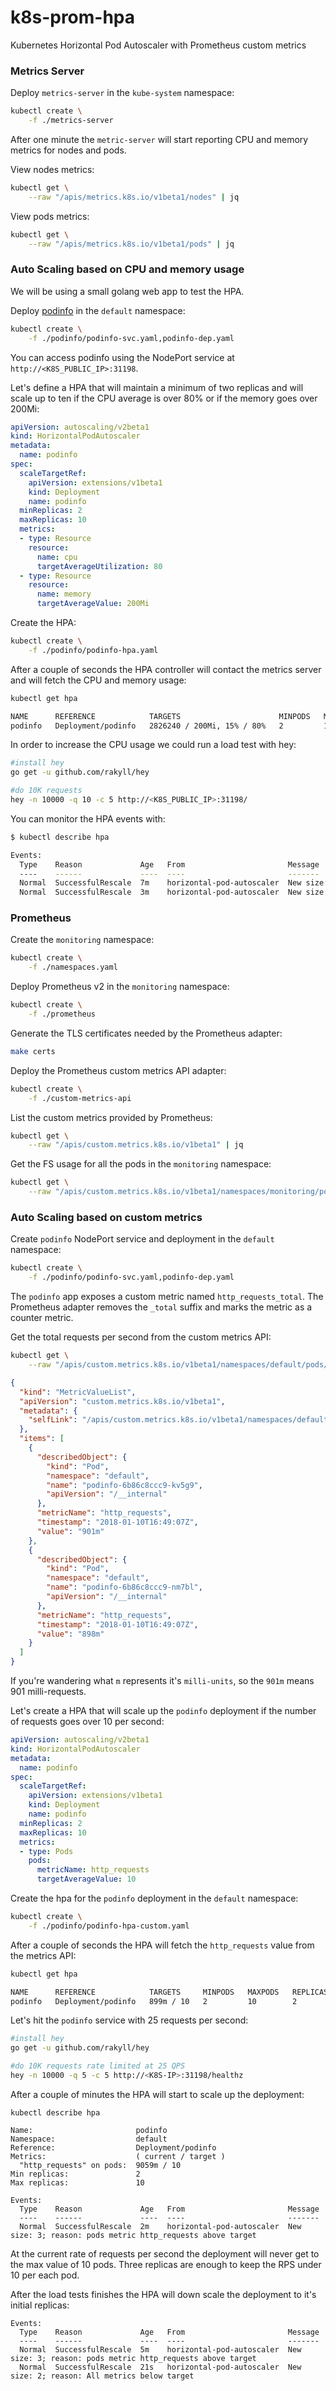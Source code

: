 # k8s-prom-hpa

Kubernetes Horizontal Pod Autoscaler with Prometheus custom metrics

### Metrics Server

Deploy `metrics-server` in the `kube-system` namespace:

```bash
kubectl create \
    -f ./metrics-server
```

After one minute the `metric-server` will start reporting CPU and memory metrics for nodes and pods.

View nodes metrics:

```bash
kubectl get \
    --raw "/apis/metrics.k8s.io/v1beta1/nodes" | jq
```

View pods metrics:

```bash
kubectl get \
    --raw "/apis/metrics.k8s.io/v1beta1/pods" | jq
```

### Auto Scaling based on CPU and memory usage

We will be using a small golang web app to test the HPA.

Deploy [podinfo](https://github.com/stefanprodan/k8s-podinfo) in the `default` namespace:

```bash
kubectl create \
    -f ./podinfo/podinfo-svc.yaml,podinfo-dep.yaml
```

You can access podinfo using the NodePort service at `http://<K8S_PUBLIC_IP>:31198`.

Let's define a HPA that will maintain a minimum of two replicas and will scale up to ten 
if the CPU average is over 80% or if the memory goes over 200Mi:

```yaml
apiVersion: autoscaling/v2beta1
kind: HorizontalPodAutoscaler
metadata:
  name: podinfo
spec:
  scaleTargetRef:
    apiVersion: extensions/v1beta1
    kind: Deployment
    name: podinfo
  minReplicas: 2
  maxReplicas: 10
  metrics:
  - type: Resource
    resource:
      name: cpu
      targetAverageUtilization: 80
  - type: Resource
    resource:
      name: memory
      targetAverageValue: 200Mi
```

Create the HPA:

```bash
kubectl create \
    -f ./podinfo/podinfo-hpa.yaml
```

After a couple of seconds the HPA controller will contact the metrics server and will fetch the CPU 
and memory usage:

```bash
kubectl get hpa

NAME      REFERENCE            TARGETS                      MINPODS   MAXPODS   REPLICAS   AGE
podinfo   Deployment/podinfo   2826240 / 200Mi, 15% / 80%   2         10        2          5m
```

In order to increase the CPU usage we could run a load test with hey:

```bash
#install hey
go get -u github.com/rakyll/hey

#do 10K requests
hey -n 10000 -q 10 -c 5 http://<K8S_PUBLIC_IP>:31198/
```

You can monitor the HPA events with:

```bash
$ kubectl describe hpa

Events:
  Type    Reason             Age   From                       Message
  ----    ------             ----  ----                       -------
  Normal  SuccessfulRescale  7m    horizontal-pod-autoscaler  New size: 4; reason: cpu resource utilization (percentage of request) above target
  Normal  SuccessfulRescale  3m    horizontal-pod-autoscaler  New size: 8; reason: cpu resource utilization (percentage of request) above target
```

### Prometheus

Create the `monitoring` namespace:

```bash
kubectl create \
    -f ./namespaces.yaml
```

Deploy Prometheus v2 in the `monitoring` namespace:

```bash
kubectl create \
    -f ./prometheus
```

Generate the TLS certificates needed by the Prometheus adapter:

```bash
make certs
```

Deploy the Prometheus custom metrics API adapter:

```bash
kubectl create \
    -f ./custom-metrics-api
```

List the custom metrics provided by Prometheus:

```bash
kubectl get \
    --raw "/apis/custom.metrics.k8s.io/v1beta1" | jq
```

Get the FS usage for all the pods in the `monitoring` namespace:

```bash
kubectl get \
    --raw "/apis/custom.metrics.k8s.io/v1beta1/namespaces/monitoring/pods/*/fs_usage_bytes" | jq
```

### Auto Scaling based on custom metrics

Create `podinfo` NodePort service and deployment in the `default` namespace:

```bash
kubectl create \
    -f ./podinfo/podinfo-svc.yaml,podinfo-dep.yaml
```

The `podinfo` app exposes a custom metric named `http_requests_total`. 
The Prometheus adapter removes the `_total` suffix and marks the metric as a counter metric.

Get the total requests per second from the custom metrics API:

```bash
kubectl get \
    --raw "/apis/custom.metrics.k8s.io/v1beta1/namespaces/default/pods/*/http_requests" | jq
```
```json
{
  "kind": "MetricValueList",
  "apiVersion": "custom.metrics.k8s.io/v1beta1",
  "metadata": {
    "selfLink": "/apis/custom.metrics.k8s.io/v1beta1/namespaces/default/pods/%2A/http_requests"
  },
  "items": [
    {
      "describedObject": {
        "kind": "Pod",
        "namespace": "default",
        "name": "podinfo-6b86c8ccc9-kv5g9",
        "apiVersion": "/__internal"
      },
      "metricName": "http_requests",
      "timestamp": "2018-01-10T16:49:07Z",
      "value": "901m"
    },
    {
      "describedObject": {
        "kind": "Pod",
        "namespace": "default",
        "name": "podinfo-6b86c8ccc9-nm7bl",
        "apiVersion": "/__internal"
      },
      "metricName": "http_requests",
      "timestamp": "2018-01-10T16:49:07Z",
      "value": "898m"
    }
  ]
}
```

If you're wandering what `m` represents it's `milli-units`, so the `901m` means 901 milli-requests.

Let's create a HPA that will scale up the `podinfo` deployment if the number of requests goes over 10 per second:

```yaml
apiVersion: autoscaling/v2beta1
kind: HorizontalPodAutoscaler
metadata:
  name: podinfo
spec:
  scaleTargetRef:
    apiVersion: extensions/v1beta1
    kind: Deployment
    name: podinfo
  minReplicas: 2
  maxReplicas: 10
  metrics:
  - type: Pods
    pods:
      metricName: http_requests
      targetAverageValue: 10
```

Create the hpa for the `podinfo` deployment in the `default` namespace:

```bash
kubectl create \
    -f ./podinfo/podinfo-hpa-custom.yaml
```

After a couple of seconds the HPA will fetch the `http_requests` value from the metrics API:

```bash
kubectl get hpa

NAME      REFERENCE            TARGETS     MINPODS   MAXPODS   REPLICAS   AGE
podinfo   Deployment/podinfo   899m / 10   2         10        2          1m
```

Let's hit the `podinfo` service with 25 requests per second:

```bash
#install hey
go get -u github.com/rakyll/hey

#do 10K requests rate limited at 25 QPS
hey -n 10000 -q 5 -c 5 http://<K8S-IP>:31198/healthz
```

After a couple of minutes the HPA will start to scale up the deployment:

```
kubectl describe hpa

Name:                       podinfo
Namespace:                  default
Reference:                  Deployment/podinfo
Metrics:                    ( current / target )
  "http_requests" on pods:  9059m / 10
Min replicas:               2
Max replicas:               10

Events:
  Type    Reason             Age   From                       Message
  ----    ------             ----  ----                       -------
  Normal  SuccessfulRescale  2m    horizontal-pod-autoscaler  New size: 3; reason: pods metric http_requests above target
```

At the current rate of requests per second the deployment will never get to the max value of 10 pods. 
Three replicas are enough to keep the RPS under 10 per each pod.

After the load tests finishes the HPA will down scale the deployment to it's initial replicas:

```
Events:
  Type    Reason             Age   From                       Message
  ----    ------             ----  ----                       -------
  Normal  SuccessfulRescale  5m    horizontal-pod-autoscaler  New size: 3; reason: pods metric http_requests above target
  Normal  SuccessfulRescale  21s   horizontal-pod-autoscaler  New size: 2; reason: All metrics below target
```
